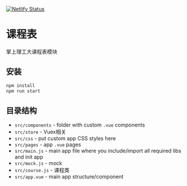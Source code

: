 [![Netlify Status](https://api.netlify.com/api/v1/badges/7f43140f-0a58-409d-a365-f49709514467/deploy-status)](https://app.netlify.com/sites/whut-table/deploys)

# 课程表

掌上理工大课程表模块

## 安装

``` bash
npm install
npm run start
```

## 目录结构

* `src/components` - folder with custom `.vue` components
* `src/store` - Vuex相关
* `src/css` - put custom app CSS styles here
* `src/pages` - app `.vue` pages
* `src/main.js` - main app file where you include/import all required libs and init app
* `src/mock.js` - mock
* `src/course.js` - 课程类
* `src/app.vue` - main app structure/component